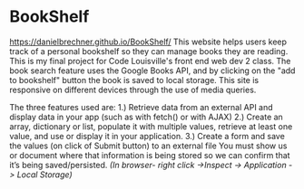 # BookShelf
https://danielbrechner.github.io/BookShelf/
This website helps users keep track of a personal bookshelf so they can manage books they are reading.  This is my final project for Code Louisville's front end web dev 2 class. The book search feature uses the Google Books API, and by clicking on the "add to bookshelf" button the book is saved to local storage.  This site is responsive on different devices through the use of media queries.  

The three features used are:
1.) Retrieve data from an external API and display data in your app (such as with fetch() or with AJAX)
2.) Create an array, dictionary or list, populate it with multiple values, retrieve at least one value, and use or display it in your application.
3.) Create a form and save the values (on click of Submit button) to an external file 
You must show us or document where that information is being stored so we can confirm that it’s being saved/persisted. 
*(In browser- right click ->Inspect -> Application -> Local Storage)*
